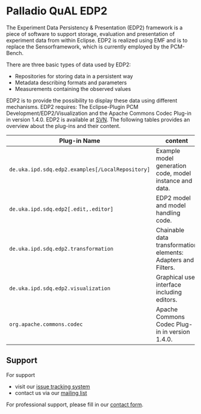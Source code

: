 # Palladio QuAL EDP2
The Experiment Data Persistency & Presentation (EDP2) framework is a piece of software to support storage, evaluation and presentation of experiment data from within Eclipse. EDP2 is realized using EMF and is to replace the Sensorframework, which is currently employed by the PCM-Bench. 

There are three basic types of data used by EDP2:
* Repositories for storing data in a persistent way
* Metadata describing formats and parameters
* Measurements containing the observed values

EDP2 is to provide the possibility to display these data using different mechanisms. EDP2 requires: The Eclipse-Plugin PCM Development/EDP2/Visualization and the Apache Commons Codec Plug-in in version 1.4.0. EDP2 is available at [SVN](https://svnserver.informatik.kit.edu/i43/svn/code/EDP2/trunk). The following tables provides an overview about the plug-ins and their content.

| Plug-in Name | content |
|---|---|
| `de.uka.ipd.sdq.edp2.examples[/LocalRepository]`	| Example model generation code, model instance and data. |
| `de.uka.ipd.sdq.edp2[.edit,.editor]` | EDP2 model and model handling code. |
| `de.uka.ipd.sdq.edp2.transformation` | Chainable data transformation elements: Adapters and Filters. |
| `de.uka.ipd.sdq.edp2.visualization` |	Graphical user interface including editors. |
| `org.apache.commons.codec` |Apache Commons Codec Plug-in in version 1.4.0. |

## Support
For support
* visit our [issue tracking system](https://palladio-simulator.com/jira)
* contact us via our [mailing list](https://lists.ira.uni-karlsruhe.de/mailman/listinfo/palladio-dev)

For professional support, please fill in our [contact form](http://www.palladio-simulator.com/about_palladio/support/).
